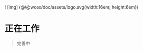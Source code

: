 <!--DESC: {"icon":"explore"} -->
! [img] (@/@wcex/doc/assets/logo.svg{width:16em; height:6em})
# 正在工作
> 完善中
